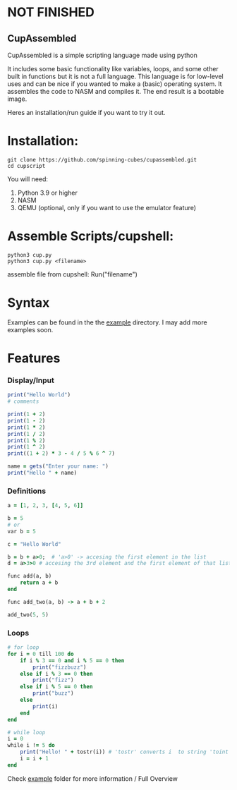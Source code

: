 # NOT FINISHED
## CupAssembled

CupAssembled is a simple scripting language made using python

It includes some basic functionality like variables, loops, and some other built in functions but it is not a full language.
This language is for low-level uses and can be nice if you wanted to make a (basic) operating system. It assembles the code to NASM and compiles it. The end result is a bootable image.

Heres an installation/run guide if you want to try it out.

# Installation:

    git clone https://github.com/spinning-cubes/cupassembled.git
    cd cupscript

You will need:
1. Python 3.9 or higher
2. NASM
3. QEMU (optional, only if you want to use the emulator feature)

# Assemble Scripts/cupshell:

    python3 cup.py
    python3 cup.py <filename>


assemble file from cupshell: Run("filename")


# Syntax

Examples can be found in the the [example](https://github.com/Fus3n/cupscript/blob/main/examples) directory.
I may add more examples soon.


# Features

### Display/Input

```ruby
print("Hello World")
# comments

print(1 + 2)
print(1 - 2)
print(1 * 2)
print(1 / 2)
print(1 % 2)
print(1 ^ 2)
print((1 + 2) * 3 - 4 / 5 % 6 ^ 7)

name = gets("Enter your name: ")
print("Hello " + name)

```

### Definitions

```ruby
a = [1, 2, 3, [4, 5, 6]]

b = 5
# or
var b = 5

c = "Hello World"

b = b + a>0;  # 'a>0' -> accesing the first element in the list 
d = a>3>0 # accesing the 3rd element and the first element of that list python equivalent: a[3][0]

func add(a, b)
    return a + b
end

func add_two(a, b) -> a + b + 2

add_two(5, 5)

```

### Loops
```ruby
# for loop
for i = 0 till 100 do
	if i % 3 == 0 and i % 5 == 0 then
		print("fizzbuzz")
	else if i % 3 == 0 then
		print("fizz")
	else if i % 5 == 0 then
		print("buzz")
	else
		print(i)
	end
end

# while loop
i = 0
while i != 5 do
	print("Hello! " + tostr(i)) # 'tostr' converts i  to string 'toint' does opposite
	i = i + 1
end

```


Check [example](https://github.com/spinning-cubes/cupassembled/blob/main/examples) folder for more information / Full Overview
